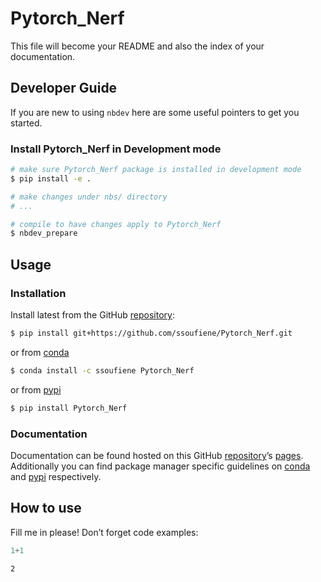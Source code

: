 # Pytorch_Nerf


<!-- WARNING: THIS FILE WAS AUTOGENERATED! DO NOT EDIT! -->

This file will become your README and also the index of your
documentation.

## Developer Guide

If you are new to using `nbdev` here are some useful pointers to get you
started.

### Install Pytorch_Nerf in Development mode

``` sh
# make sure Pytorch_Nerf package is installed in development mode
$ pip install -e .

# make changes under nbs/ directory
# ...

# compile to have changes apply to Pytorch_Nerf
$ nbdev_prepare
```

## Usage

### Installation

Install latest from the GitHub
[repository](https://github.com/ssoufiene/Pytorch_Nerf):

``` sh
$ pip install git+https://github.com/ssoufiene/Pytorch_Nerf.git
```

or from [conda](https://anaconda.org/ssoufiene/Pytorch_Nerf)

``` sh
$ conda install -c ssoufiene Pytorch_Nerf
```

or from [pypi](https://pypi.org/project/Pytorch_Nerf/)

``` sh
$ pip install Pytorch_Nerf
```

### Documentation

Documentation can be found hosted on this GitHub
[repository](https://github.com/ssoufiene/Pytorch_Nerf)’s
[pages](https://ssoufiene.github.io/Pytorch_Nerf/). Additionally you can
find package manager specific guidelines on
[conda](https://anaconda.org/ssoufiene/Pytorch_Nerf) and
[pypi](https://pypi.org/project/Pytorch_Nerf/) respectively.

## How to use

Fill me in please! Don’t forget code examples:

``` python
1+1
```

    2
